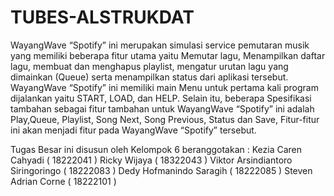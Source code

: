 # TUBES-ALSTRUKDAT

WayangWave “Spotify” ini merupakan simulasi service pemutaran musik yang memiliki beberapa fitur utama yaitu Memutar lagu, Menampilkan daftar lagu, membuat dan menghapus playlist, mengatur urutan lagu yang dimainkan (Queue) serta menampilkan status dari aplikasi tersebut. WayangWave “Spotify” ini memiliki main Menu untuk pertama kali program dijalankan yaitu START, LOAD, dan HELP. Selain itu, beberapa Spesifikasi tambahan sebagai fitur tambahan untuk WayangWave “Spotify” ini adalah Play,Queue, Playlist, Song Next, Song Previous, Status dan Save, Fitur-fitur ini akan menjadi fitur pada WayangWave “Spotify” tersebut. 

Tugas Besar ini disusun oleh Kelompok 6 beranggotakan : 
Kezia Caren Cahyadi 			( 18222041 ) 
Ricky Wijaya 				( 18322043 )
Viktor Arsindiantoro Siringoringo 	( 18222083 ) 
Dedy Hofmanindo Saragih 		( 18222085 ) 
Steven Adrian Corne 			( 18222101 ) 


